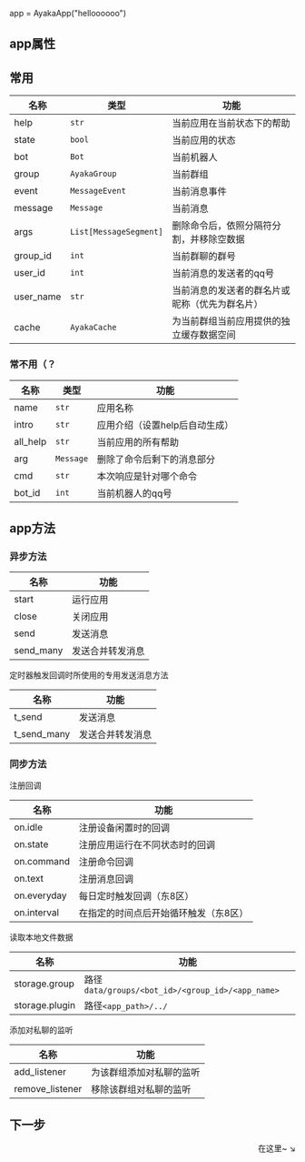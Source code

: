 
app = AyakaApp("helloooooo")

## app属性

## 常用

| 名称      | 类型                   | 功能                                           |
| --------- | ---------------------- | ---------------------------------------------- |
| help      | `str`                  | 当前应用在当前状态下的帮助                     |
| state     | `bool`                 | 当前应用的状态                                 |
| bot       | `Bot`                  | 当前机器人                                     |
| group     | `AyakaGroup`           | 当前群组                                       |
| event     | `MessageEvent`         | 当前消息事件                                   |
| message   | `Message`              | 当前消息                                       |
| args      | `List[MessageSegment]` | 删除命令后，依照分隔符分割，并移除空数据       |
| group_id  | `int`                  | 当前群聊的群号                                 |
| user_id   | `int`                  | 当前消息的发送者的qq号                         |
| user_name | `str`                  | 当前消息的发送者的群名片或昵称（优先为群名片） |
| cache     | `AyakaCache`           | 为当前群组当前应用提供的独立缓存数据空间       |

### 常不用（？

| 名称     | 类型      | 功能                           |
| -------- | --------- | ------------------------------ |
| name     | `str`     | 应用名称                       |
| intro    | `str`     | 应用介绍（设置help后自动生成） |
| all_help | `str`     | 当前应用的所有帮助             |
| arg      | `Message` | 删除了命令后剩下的消息部分     |
| cmd      | `str`     | 本次响应是针对哪个命令         |
| bot_id   | `int`     | 当前机器人的qq号               |

## app方法

### 异步方法

| 名称      | 功能             |
| --------- | ---------------- |
| start     | 运行应用         |
| close     | 关闭应用         |
| send      | 发送消息         |
| send_many | 发送合并转发消息 |

定时器触发回调时所使用的专用发送消息方法

| 名称        | 功能             |
| ----------- | ---------------- |
| t_send      | 发送消息         |
| t_send_many | 发送合并转发消息 |

### 同步方法

注册回调

| 名称        | 功能                                  |
| ----------- | ------------------------------------- |
| on.idle     | 注册设备闲置时的回调                  |
| on.state    | 注册应用运行在不同状态时的回调        |
| on.command  | 注册命令回调                          |
| on.text     | 注册消息回调                          |
| on.everyday | 每日定时触发回调（东8区）             |
| on.interval | 在指定的时间点后开始循环触发（东8区） |

读取本地文件数据

| 名称           | 功能                                             |
| -------------- | ------------------------------------------------ |
| storage.group  | 路径`data/groups/<bot_id>/<group_id>/<app_name>` |
| storage.plugin | 路径`<app_path>/../`               |

添加对私聊的监听

| 名称            | 功能                     |
| --------------- | ------------------------ |
| add_listener    | 为该群组添加对私聊的监听 |
| remove_listener | 移除该群组对私聊的监听   |

## 下一步

<div align="right">
    在这里~ ↘
</div>
